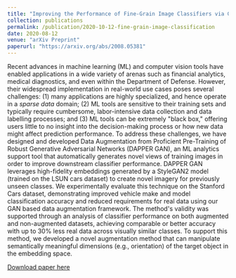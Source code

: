 ```yaml
---
title: "Improving the Performance of Fine-Grain Image Classifiers via Generative Data Augmentation"
collection: publications
permalink: /publication/2020-10-12-fine-grain-image-classification
date: 2020-08-12
venue: "arXiv Preprint"
paperurl: "https://arxiv.org/abs/2008.05381"
---
```


Recent advances in machine learning (ML) and computer vision tools have enabled
applications in a wide variety of arenas such as financial analytics, medical
diagnostics, and even within the Department of Defense. However, their
widespread implementation in real-world use cases poses several challenges: (1)
many applications are highly specialized, and hence operate in a _sparse
data_ domain; (2) ML tools are sensitive to their training sets and typically
require cumbersome, labor-intensive data collection and data labelling
processes; and (3) ML tools can be extremely "black box," offering users little
to no insight into the decision-making process or how new data might affect
prediction performance. To address these challenges, we have designed and
developed Data Augmentation from Proficient Pre-Training of Robust Generative
Adversarial Networks (DAPPER GAN), an ML analytics support tool that
automatically generates novel views of training images in order to improve
downstream classifier performance. DAPPER GAN leverages high-fidelity embeddings
generated by a StyleGAN2 model (trained on the LSUN cars dataset) to create
novel imagery for previously unseen classes. We experimentally evaluate this
technique on the Stanford Cars dataset, demonstrating improved vehicle make and
model classification accuracy and reduced requirements for real data using our
GAN based data augmentation framework. The method's validity was supported
through an analysis of classifier performance on both augmented and
non-augmented datasets, achieving comparable or better accuracy with up to 30%
less real data across visually similar classes. To support this method, we
developed a novel augmentation method that can manipulate semantically
meaningful dimensions (e.g., orientation) of the target object in the embedding
space.

[Download paper here](https://arxiv.org/abs/2008.05381)
